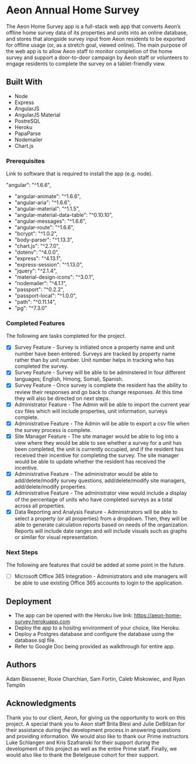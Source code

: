 # Aeon Annual Home Survey

The Aeon Home Survey app is a full-stack web app that converts Aeon’s offline home survey data of its properties and units into an online database, and stores that alongside survey input from Aeon residents to be exported for offline usage (or, as a stretch goal, viewed online). The main purpose of the web app is to allow Aeon staff to monitor completion of the home survey and support a door-to-door campaign by Aeon staff or volunteers to engage residents to complete the survey on a tablet-friendly view.

## Built With

- Node
- Express
- AngularJS
- AngularJS Material
- PostreSQL
- Heroku
- PapaParse
- Nodemailer
- Chart.js

### Prerequisites

Link to software that is required to install the app (e.g. node).

"angular": "^1.6.6",
- "angular-animate": "^1.6.6",
- "angular-aria": "^1.6.6",
- "angular-material": "^1.1.5",
- "angular-material-data-table": "^0.10.10",
- "angular-messages": "^1.6.6",
- "angular-route": "^1.6.6",
- "bcrypt": "^1.0.2",
- "body-parser": "^1.13.3",
- "chart.js": "^2.7.0",
- "dotenv": "^4.0.0",
- "express": "^4.13.1",
- "express-session": "^1.13.0",
- "jquery": "^2.1.4",
- "material-design-icons": "^3.0.1",
- "nodemailer": "^4.1.1",
- "passport": "^0.2.2",
- "passport-local": "^1.0.0",
- "path": "^0.11.14",
- "pg": "^7.3.0"

### Completed Features

The following are tasks completed for the project.

- [x] Survey Feature - Survey is initiated once a property name and unit number have been entered.  Surveys are tracked by property name rather than by unit number.  Unit number helps         in tracking who has completed the survey.
- [x] Survey Feature - Survey will be able to be adminstered in four different languages; English, Hmong, Somali, Spanish.
- [x] Survey Feature - Once survey is complete the resident has the ability to review their responses and go back to change responses.  At this time they will also be directed on next steps.
- [x] Administrator Feature - The Admin will be able to import the current year csv files which will include properties, unit information, surveys complete.
- [x] Administrative Feature - The Admin will be able to export a csv file when the survey process is complete.
- [x] Site Manager Feature - The site manager would be able to log into a view where they would be able to see whether a survey for a unit has been completed, the unit is currently occupied, and if the resident has received their incentive for completing the survey.  The site manager would be able to update whether the resident has received the incentive.
- [x] Administrative Feature - The administrator would be able to add/delete/modify survey questions, add/delete/modify site managers, add/delete/modify properties.
- [x] Administrative Feature - The administrator view would include a display of the percentage of units who have completed surveys as a total across all properties.
- [x] Data Reporting and Analysis Feature - Administrators will be able to select a property (or all properties) from a dropdown.  Then, they will be able to generate calculation reports based on needs of the organization.  Reports will include date ranges and will include visuals such as graphs or similar for visual representation.

### Next Steps

The following are features that could be added at some point in the future.

- [ ] Microsoft Office 365 Integration - Administrators and site managers will be able to use existing Office 365 accounts to login to the application.


## Deployment

- The app can be opened with the Heroku live link: https://aeon-home-survey.herokuapp.com
- Deploy the app to a hositng environment of your choice, like Heroku.
- Deploy a Postgres database and configure the database using the database.sql file.
- Refer to Google Doc being provided as walkthrough for entire app.

## Authors

Adam Biessener, Roxie Charchian, Sam Fortin, Caleb Miskowiec, and Ryan Templin


## Acknowledgments

Thank you to our client, Aeon, for giving us the opportunity to work on this project.  A special thank you to Aeon staff Brita Blesi and Julie DeBilzan for their assistance during the development process in answering questions and providing information.  We would also like to thank our Prime instructors Luke Schlangen and Kris Szafranski for their support during the development of this project as well as the entire Prime staff.  Finally, we would also like to thank the Betelgeuse cohort for their support.
